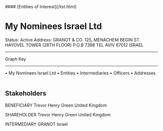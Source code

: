 <link rel="stylesheet" type="text/css" href="../../assets/style.css">
#### [Entities of Interest](/list.html)

<style>
body{background-image:url("http://eoi-graphs.s3-website-eu-west-1.amazonaws.com/My_Nominees_Israel_Ltd.png");background-repeat: no-repeat;background-size: contain;}
.markdown>p>span{background-color: white;}
</style>

# My Nominees Israel Ltd
<span>Status: Active
Address: GRANOT & CO. 125, MENACHEM BEGIN  ST. HAYOVEL TOWER (28TH FLOOR) P.O.B 7398 TEL AVIV  67012 ISRAEL
</span>

---



<div class="legend">
Graph Key
<hr>
<span class="focus">• My Nominees Israel Ltd</span>
<span class="entity">• Entities</span>
<span class="intermediary">• Intermediaries</span>
<span class="officer">• Officers</span>
<span class="address">• Addresses</span>
</div><br>


## Stakeholders
<span>BENEFICIARY
Trevor Henry Green
United Kingdom
</span>

<span>SHAREHOLDER
Trevor Henry Green
United Kingdom
</span>

<span>INTERMEDIARY
GRANOT
Israel
</span>


